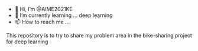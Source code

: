 - 👋 Hi, I’m @AIME2021KE
- 🌱 I’m currently learning ... deep learning
- 📫 How to reach me ...

<!---
AIME2021KE/AIME2021KE is a ✨ special ✨ repository because its `README.md` (this file) appears on your GitHub profile.
You can click the Preview link to take a look at your changes.
--->
This repository is to try to share my problem area in the bike-sharing project for deep learning
